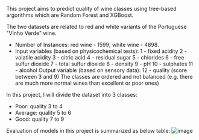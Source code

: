 This project aims to predict quality of wine classes using tree-based argorithms which are Random Forest and XGBoost.

The two datasets are related to red and white variants of the Portuguese "Vinho Verde" wine.

- Number of Instances: red wine - 1599; white wine - 4898.
- Input variables (based on physicochemical tests):
   1 - fixed acidity
   2 - volatile acidity
   3 - citric acid
   4 - residual sugar
   5 - chlorides
   6 - free sulfur dioxide
   7 - total sulfur dioxide
   8 - density
   9 - pH
   10 - sulphates
   11 - alcohol
   Output variable (based on sensory data): 
   12 - quality (score between 3 and 9)
The classes are ordered and not balanced (e.g. there are much more normal wines than excellent or poor ones)

In this project, I will divide the dataset into 3 classes:
- Poor: quality 3 to 4
- Average: quality 5 to 6
- Good: quality 7 to 9

Evaluation of models in this project is summarized as below table:
![image](https://github.com/huongnd12/wine-quality-prediction/assets/57044034/08cc0660-7878-463e-83ac-af904a7afd75)
